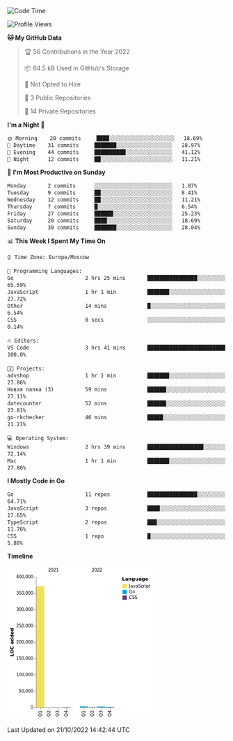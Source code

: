 <!--START_SECTION:waka-->
![Code Time](http://img.shields.io/badge/Code%20Time-431%20hrs%2045%20mins-blue)

![Profile Views](http://img.shields.io/badge/Profile%20Views-0-blue)

**🐱 My GitHub Data** 

> 🏆 56 Contributions in the Year 2022
 > 
> 📦 64.5 kB Used in GitHub's Storage 
 > 
> 🚫 Not Opted to Hire
 > 
> 📜 3 Public Repositories 
 > 
> 🔑 14 Private Repositories  
 > 
**I'm a Night 🦉** 

```text
🌞 Morning    20 commits     ████░░░░░░░░░░░░░░░░░░░░░   18.69% 
🌆 Daytime    31 commits     ███████░░░░░░░░░░░░░░░░░░   28.97% 
🌃 Evening    44 commits     ██████████░░░░░░░░░░░░░░░   41.12% 
🌙 Night      12 commits     ██░░░░░░░░░░░░░░░░░░░░░░░   11.21%

```
📅 **I'm Most Productive on Sunday** 

```text
Monday       2 commits      ░░░░░░░░░░░░░░░░░░░░░░░░░   1.87% 
Tuesday      9 commits      ██░░░░░░░░░░░░░░░░░░░░░░░   8.41% 
Wednesday    12 commits     ██░░░░░░░░░░░░░░░░░░░░░░░   11.21% 
Thursday     7 commits      █░░░░░░░░░░░░░░░░░░░░░░░░   6.54% 
Friday       27 commits     ██████░░░░░░░░░░░░░░░░░░░   25.23% 
Saturday     20 commits     ████░░░░░░░░░░░░░░░░░░░░░   18.69% 
Sunday       30 commits     ███████░░░░░░░░░░░░░░░░░░   28.04%

```


📊 **This Week I Spent My Time On** 

```text
⌚︎ Time Zone: Europe/Moscow

💬 Programming Languages: 
Go                       2 hrs 25 mins       ████████████████░░░░░░░░░   65.59% 
JavaScript               1 hr 1 min          ███████░░░░░░░░░░░░░░░░░░   27.72% 
Other                    14 mins             █░░░░░░░░░░░░░░░░░░░░░░░░   6.54% 
CSS                      0 secs              ░░░░░░░░░░░░░░░░░░░░░░░░░   0.14%

🔥 Editors: 
VS Code                  3 hrs 41 mins       █████████████████████████   100.0%

🐱‍💻 Projects: 
advshop                  1 hr 1 min          ███████░░░░░░░░░░░░░░░░░░   27.86% 
Новая папка (3)          59 mins             ██████░░░░░░░░░░░░░░░░░░░   27.11% 
datecounter              52 mins             ██████░░░░░░░░░░░░░░░░░░░   23.81% 
go-rkchecker             46 mins             █████░░░░░░░░░░░░░░░░░░░░   21.21%

💻 Operating System: 
Windows                  2 hrs 39 mins       ██████████████████░░░░░░░   72.14% 
Mac                      1 hr 1 min          ███████░░░░░░░░░░░░░░░░░░   27.86%

```

**I Mostly Code in Go** 

```text
Go                       11 repos            ████████████████░░░░░░░░░   64.71% 
JavaScript               3 repos             ████░░░░░░░░░░░░░░░░░░░░░   17.65% 
TypeScript               2 repos             ███░░░░░░░░░░░░░░░░░░░░░░   11.76% 
CSS                      1 repo              █░░░░░░░░░░░░░░░░░░░░░░░░   5.88%

```


**Timeline**

![Chart not found](https://raw.githubusercontent.com/jeezft/jeezft/main/charts/bar_graph.png) 


 Last Updated on 21/10/2022 14:42:44 UTC
<!--END_SECTION:waka-->

